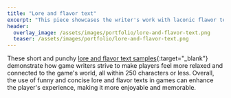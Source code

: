 ```yaml
---
title: "Lore and flavor text"
excerpt: "This piece showcases the writer's work with laconic flawor texts"
header:
  overlay_image: /assets/images/portfolio/lore-and-flavor-text.png
  teaser: /assets/images/portfolio/lore-and-flavor-text.png
---
```


These short and punchy [lore and flavor text samples](https://drive.google.com/file/d/1L1_qM04kM6Mt0LvGxq4M1dlUx9ltvlEZ/view?usp=sharing){:target="\_blank"} demonstrate how game writers strive to make players feel more relaxed and connected to the game's world, all within 250 characters or less. Overall, the use of funny and concise lore and flavor texts in games can enhance the player's experience, making it more enjoyable and memorable.
